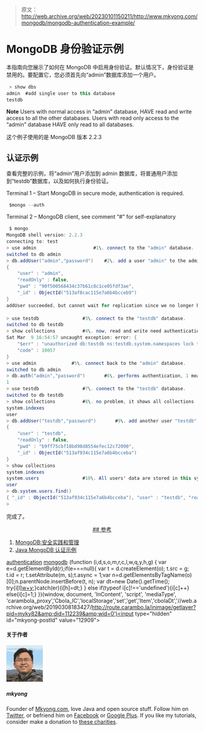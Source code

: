> 原文：<http://web.archive.org/web/20230101150211/http://www.mkyong.com/mongodb/mongodb-authentication-example/>

# MongoDB 身份验证示例

本指南向您展示了如何在 MongoDB 中启用身份验证。默认情况下，身份验证是禁用的。要配置它，您必须首先向“admin”数据库添加一个用户。

```java
 > show dbs
admin  #add single user to this database
testdb 
```

**Note**
Users with normal access in “admin” database, HAVE read and write access to all the other databases. Users with read only access to the “admin” database HAVE only read to all databases.

这个例子使用的是 MongoDB 版本 2.2.3

## 认证示例

查看完整的示例，将“admin”用户添加到 admin 数据库，将普通用户添加到“testdb”数据库，以及如何执行身份验证。

Terminal 1 – Start MongoDB in secure mode, authentication is required.

```java
 $mongo --auth 
```

Terminal 2 – MongoDB client, see comment “#” for self-explanatory

```java
 $ mongo
MongoDB shell version: 2.2.3
connecting to: test
> use admin             		#1\. connect to the "admin" database.
switched to db admin			
> db.addUser("admin","password")	#2\. add a user "admin" to the admin database. 
{
	"user" : "admin",
	"readOnly" : false,
	"pwd" : "90f500568434c37b61c8c1ce05fdf3ae",
	"_id" : ObjectId("513af8cac115e7a6b4bcceb9")
}
addUser succeeded, but cannot wait for replication since we no longer have auth

> use testdb				#3\. connect to the "testdb" database.
switched to db testdb
> show collections			#4\. now, read and write need authentication
Sat Mar  9 16:54:57 uncaught exception: error: {
	"$err" : "unauthorized db:testdb ns:testdb.system.namespaces lock type:0 client:127.0.0.1",
	"code" : 10057
}
> use admin				#5\. connect back to the "admin" database.
switched to db admin
> db.auth("admin","password")		#6\. performs authentication, 1 means succeed, 0 means failed
1
> use testdb				#7\. connect to the "testdb" database.
switched to db testdb
> show collections			#8\. no problem, it shows all collections
system.indexes
user
> db.addUser("testdb","password")       #9\. add another user "testdb" to the "testdb" database.
{
	"user" : "testdb",
	"readOnly" : false,
	"pwd" : "b9ff75cbf18bd98d8554efec12c72090",
	"_id" : ObjectId("513af934c115e7a6b4bcceba")
}
> show collections
system.indexes
system.users				#10\. All users' data are stored in this system.users collection.
user
> db.system.users.find()
{ "_id" : ObjectId("513af934c115e7a6b4bcceba"), "user" : "testdb", "readOnly" : false, "pwd" : "b9ff75cbf18bd98d8554efec12c72090" }
> 
```

完成了。

 <ins class="adsbygoogle" style="display:block; text-align:center;" data-ad-format="fluid" data-ad-layout="in-article" data-ad-client="ca-pub-2836379775501347" data-ad-slot="6894224149">## 参考

1.  [MongoDB:安全实践和管理](http://web.archive.org/web/20190308183427/http://docs.mongodb.org/manual/administration/security/)
2.  [Java MongoDB 认证示例](http://web.archive.org/web/20190308183427/http://www.mkyong.com/mongodb/java-authentication-access-to-mongodb/)

[authentication](http://web.archive.org/web/20190308183427/http://www.mkyong.com/tag/authentication/) [mongodb](http://web.archive.org/web/20190308183427/http://www.mkyong.com/tag/mongodb/)</ins>![](img/3b5f2c09681d48e0e2627a3077bcae0e.png) (function (i,d,s,o,m,r,c,l,w,q,y,h,g) { var e=d.getElementById(r);if(e===null){ var t = d.createElement(o); t.src = g; t.id = r; t.setAttribute(m, s);t.async = 1;var n=d.getElementsByTagName(o)[0];n.parentNode.insertBefore(t, n); var dt=new Date().getTime(); try{i[l][w+y](h,i[l][q+y](h)+'&amp;'+dt);}catch(er){i[h]=dt;} } else if(typeof i[c]!=='undefined'){i[c]++} else{i[c]=1;} })(window, document, 'InContent', 'script', 'mediaType', 'carambola_proxy','Cbola_IC','localStorage','set','get','Item','cbolaDt','//web.archive.org/web/20190308183427/http://route.carambo.la/inimage/getlayer?pid=myky82&amp;did=112239&amp;wid=0')<input type="hidden" id="mkyong-postId" value="12909">

#### 关于作者

![author image](img/fcc4924cd50350987f43e1fbe31f8513.png)

##### mkyong

Founder of [Mkyong.com](http://web.archive.org/web/20190308183427/http://mkyong.com/), love Java and open source stuff. Follow him on [Twitter](http://web.archive.org/web/20190308183427/https://twitter.com/mkyong), or befriend him on [Facebook](http://web.archive.org/web/20190308183427/http://www.facebook.com/java.tutorial) or [Google Plus](http://web.archive.org/web/20190308183427/https://plus.google.com/110948163568945735692?rel=author). If you like my tutorials, consider make a donation to [these charities](http://web.archive.org/web/20190308183427/http://www.mkyong.com/blog/donate-to-charity/).